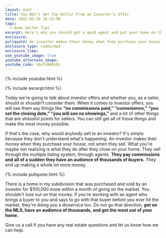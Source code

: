 ```yaml
---
layout: post
title: You Won’t Get Top Dollar From an Investor’s Offer
date: 2021-05-24 18:12:00
tags:
  - Home Seller Tips
excerpt: Here's why you should get a good agent and put your home on the MLS.
enclosure:
pullquote: An investor makes their money when they purchase your house.
enclosure_type: video/mp4
enclosure_time:
use_youtube_image: true
youtube_alternate_image:
youtube_code: kbxTsBH0iDs
---
```

{% include youtube.html %}

{% include excerpt.html %}

Today we're going to talk about investor offers and whether you, as a seller, should or shouldn’t consider them. When it comes to investor offers, you will see them say things like **“no commissions paid,” “convenience,” “you set the closing date,” “you will see no showings,”** and a lot of other things that are stressful points for sellers. You can still get all of those things and make the most money possible.

If that's the case, why would anybody sell to an investor? It's simply because they don't understand what's happening. An investor makes their money when they purchase your house, not when they sell. What you're maybe not realizing is what they do after they close on your home. They sell through the multiple listing system, through agents. **They pay commissions and all of a sudden they have an audience of thousands of buyers.** They end up making a whole lot more money.

{% include pullquote.html %}

There is a home in my subdivision that was purchased and sold by an investor for $100,000 more within a month of going on the market. You shouldn't lose out on that money. If you're working with an agent who brings a buyer to you and says to go with that buyer before you ever hit the market, they're doing you a disservice too. Do not go that direction, **get on the MLS, have an audience of thousands, and get the most out of your home.**

Give us a call if you have any real estate questions and let us know how we can help.
